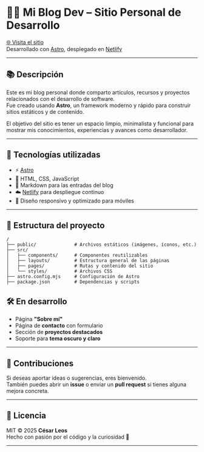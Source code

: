 # 🧑‍💻 Mi Blog Dev – Sitio Personal de Desarrollo

[🌐 Visita el sitio](https://miblogdev.netlify.app/)  
Desarrollado con [Astro](https://astro.build), desplegado en [Netlify](https://www.netlify.com/)

---

## 📚 Descripción

Este es mi blog personal donde comparto artículos, recursos y proyectos relacionados con el desarrollo de software.  
Fue creado usando **Astro**, un framework moderno y rápido para construir sitios estáticos y de contenido.

El objetivo del sitio es tener un espacio limpio, minimalista y funcional para mostrar mis conocimientos, experiencias y avances como desarrollador.

---

## 🧰 Tecnologías utilizadas

- ⚡ [Astro](https://astro.build)
- 🎨 HTML, CSS, JavaScript
- 🧩 Markdown para las entradas del blog
- ☁️ [Netlify](https://www.netlify.com/) para despliegue continuo
- 📱 Diseño responsivo y optimizado para móviles

---

## 🚀 Estructura del proyecto

```text
/
├── public/              # Archivos estáticos (imágenes, íconos, etc.)
├── src/
│   ├── components/      # Componentes reutilizables
│   ├── layouts/         # Estructura general de las páginas
│   ├── pages/           # Rutas y contenido del sitio
│   └── styles/          # Archivos CSS
├── astro.config.mjs     # Configuración de Astro
├── package.json         # Dependencias y scripts
```
## 🛠️ En desarrollo

- Página **"Sobre mí"**
- Página de **contacto** con formulario
- Sección de **proyectos destacados**
- Soporte para **tema oscuro y claro**

---

## 🤝 Contribuciones

Si deseas aportar ideas o sugerencias, eres bienvenido.  
También puedes abrir un **issue** o enviar un **pull request** si tienes alguna mejora concreta.

---

## 📄 Licencia

MIT © 2025 **César Leos**  
Hecho con pasión por el código y la curiosidad 🌌

---

